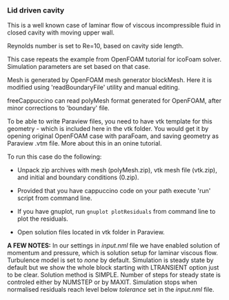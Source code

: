 ### Lid driven cavity

This is a well known case of laminar flow of viscous incompressible fluid in closed cavity with moving upper wall.

Reynolds number is set to Re=10, based on cavity side length.

This case repeats the example from OpenFOAM tutorial for icoFoam solver. Simulation parameters are set based on that case.

Mesh is generated by OpenFOAM mesh generator blockMesh. Here it is modified using 'readBoundaryFile' utility and manual editing.

freeCappuccino can read polyMesh format generated for OpenFOAM, after minor corrections to 'boundary' file.

To be able to write Paraview files, you need to have vtk template for this geometry - which is included here in the vtk folder. You would get it by opening original OpenFOAM case with paraFoam, and saving geometry as Paraview .vtm file. More about this in an onine tutorial.

To run this case do the following:

* Unpack zip archives with mesh (polyMesh.zip), vtk mesh file (vtk.zip), and initial and boundary conditions (0.zip).

* Provided that you have cappuccino code on your path execute 'run' script from command line.

* If you have gnuplot, run `gnuplot plotResiduals` from command line to plot the residuals.

* Open solution files located in vtk folder in Paraview.

__A FEW NOTES:__ In our settings in _input.nml_ file we have enabled solution of momentum and pressure, which is solution setup for laminar viscous flow. Turbulence model is set to _none_  by default. Simulation is steady state by default but we show the whole block starting with LTRANSIENT option just to be clear. Solution method is SIMPLE. Number of steps for steady state is controled either by NUMSTEP or by MAXIT. Simulation stops when normalised residuals reach level below _tolerance_ set in the _input.nml_ file.